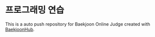 # 프로그래밍 연습
This is a auto push repository for Baekjoon Online Judge created with [BaekjoonHub](https://github.com/BaekjoonHub/BaekjoonHub).
